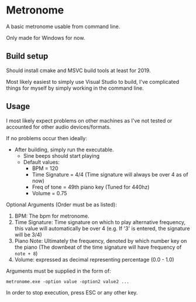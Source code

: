 # Metronome
A basic metronome usable from command line.

Only made for Windows for now.

## Build setup
Should install cmake and MSVC build tools at least for 2019.

Most likely easiest to simply use Visual Studio to build, I've complicated things for myself by simply working in the command line.

## Usage
I most likely expect problems on other machines as I've not tested or accounted for other audio devices/formats.

If no problems occur then ideally:
- After building, simply run the executable.
    - Sine beeps should start playing
    - Default values:
        - BPM = 120
        - Time Signature = 4/4 (Time signature will always be over 4 as of now)
        - Freq of tone = 49th piano key (Tuned for 440hz)
        - Volume = 0.75

Optional Arguments (Order must be as listed):
1. BPM: The bpm for metronome.
2. Time Signature: Time signature on which to play alternative frequency, this value will automatically be over 4 (e.g. If '3' is entered, the signature will be 3/4)
3. Piano Note: Ultimately the frequency, denoted by which number key on the piano (The downbeat of the time signature will have frequency of `note + 8`)
4. Volume: expressed as decimal representing percentage (0.0 - 1.0)

Arguments must be supplied in the form of:
```shell
metronome.exe -option value -option2 value2 ...
```

In order to stop execution, press ESC or any other key.
